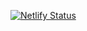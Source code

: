 [![Netlify Status](https://api.netlify.com/api/v1/badges/44848e0c-0bb7-4ae6-a56c-409072d2c5df/deploy-status)](https://app.netlify.com/sites/rainbow-begonia-9c1eb0/deploys)

